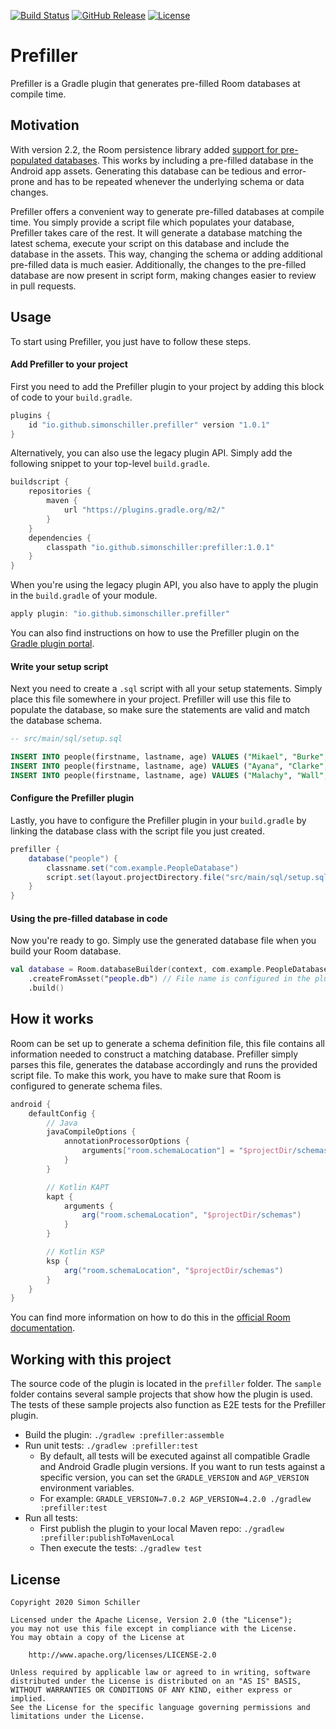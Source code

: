 [![Build Status](https://img.shields.io/github/workflow/status/simonschiller/prefiller/CI)](https://github.com/simonschiller/prefiller/actions)
[![GitHub Release](https://img.shields.io/github/v/release/simonschiller/prefiller)](https://github.com/simonschiller/prefiller/releases)
[![License](https://img.shields.io/github/license/simonschiller/prefiller)](https://github.com/simonschiller/prefiller/blob/main/LICENSE)

# Prefiller

Prefiller is a Gradle plugin that generates pre-filled Room databases at compile time. 

## Motivation

With version 2.2, the Room persistence library added [support for pre-populated databases](https://medium.com/androiddevelopers/packing-the-room-pre-populate-your-database-with-this-one-method-333ae190e680). This works by including a pre-filled database in the Android app assets. Generating this database can be tedious and error-prone and has to be repeated whenever the underlying schema or data changes.

Prefiller offers a convenient way to generate pre-filled databases at compile time. You simply provide a script file which populates your database, Prefiller takes care of the rest. It will generate a database matching the latest schema, execute your script on this database and include the database in the assets. This way, changing the schema or adding additional pre-filled data is much easier. Additionally, the changes to the pre-filled database are now present in script form, making changes easier to review in pull requests.

## Usage

To start using Prefiller, you just have to follow these steps.

#### Add Prefiller to your project

First you need to add the Prefiller plugin to your project by adding this block of code to your `build.gradle`.

```groovy
plugins {
    id "io.github.simonschiller.prefiller" version "1.0.1"
}
```

Alternatively, you can also use the legacy plugin API. Simply add the following snippet to your top-level `build.gradle`.

```groovy
buildscript {
    repositories {
        maven {
            url "https://plugins.gradle.org/m2/"
        }
    }
    dependencies {
        classpath "io.github.simonschiller:prefiller:1.0.1"
    }
}
```

When you're using the legacy plugin API, you also have to apply the plugin in the `build.gradle` of your module.

```groovy
apply plugin: "io.github.simonschiller.prefiller"
```

You can also find instructions on how to use the Prefiller plugin on the [Gradle plugin portal](https://plugins.gradle.org/plugin/io.github.simonschiller.prefiller).

#### Write your setup script

Next you need to create a `.sql` script with all your setup statements. Simply place this file somewhere in your project. Prefiller will use this file to populate the database, so make sure the statements are valid and match the database schema.

```sql
-- src/main/sql/setup.sql

INSERT INTO people(firstname, lastname, age) VALUES ("Mikael", "Burke", 38);
INSERT INTO people(firstname, lastname, age) VALUES ("Ayana", "Clarke", 12);
INSERT INTO people(firstname, lastname, age) VALUES ("Malachy", "Wall", 24);
```

#### Configure the Prefiller plugin

Lastly, you have to configure the Prefiller plugin in your `build.gradle` by linking the database class with the script file you just created.

```groovy
prefiller {
    database("people") {
        classname.set("com.example.PeopleDatabase")
        script.set(layout.projectDirectory.file("src/main/sql/setup.sql"))
    }
}
```

#### Using the pre-filled database in code

Now you're ready to go. Simply use the generated database file when you build your Room database.

```kotlin
val database = Room.databaseBuilder(context, com.example.PeopleDatabase::class.java, "people.db")
    .createFromAsset("people.db") // File name is configured in the plugin
    .build()
```

## How it works

Room can be set up to generate a schema definition file, this file contains all information needed to construct a matching database. Prefiller simply parses this file, generates the database accordingly and runs the provided script file. To make this work, you have to make sure that Room is configured to generate schema files.

```groovy
android {
    defaultConfig {
        // Java
        javaCompileOptions {
            annotationProcessorOptions {
                arguments["room.schemaLocation"] = "$projectDir/schemas".toString()
            }
        }

        // Kotlin KAPT
        kapt {
            arguments {
                arg("room.schemaLocation", "$projectDir/schemas")
            }
        }

        // Kotlin KSP
        ksp {
            arg("room.schemaLocation", "$projectDir/schemas")
        }
    }
}
```

You can find more information on how to do this in the [official Room documentation](https://developer.android.com/training/data-storage/room/migrating-db-versions#export-schema).

## Working with this project

The source code of the plugin is located in the `prefiller` folder. The `sample` folder contains several sample projects that show how the plugin is used. The tests of these sample projects also function as E2E tests for the Prefiller plugin.

* Build the plugin: `./gradlew :prefiller:assemble`
* Run unit tests: `./gradlew :prefiller:test`
    * By default, all tests will be executed against all compatible Gradle and Android Gradle plugin versions. If you want to run tests against a specific version, you can set the `GRADLE_VERSION` and `AGP_VERSION` environment variables.
    * For example: `GRADLE_VERSION=7.0.2 AGP_VERSION=4.2.0 ./gradlew :prefiller:test`
* Run all tests:
    * First publish the plugin to your local Maven repo: `./gradlew :prefiller:publishToMavenLocal`
    * Then execute the tests: `./gradlew test`

## License

```
Copyright 2020 Simon Schiller

Licensed under the Apache License, Version 2.0 (the "License");
you may not use this file except in compliance with the License.
You may obtain a copy of the License at

    http://www.apache.org/licenses/LICENSE-2.0

Unless required by applicable law or agreed to in writing, software
distributed under the License is distributed on an "AS IS" BASIS,
WITHOUT WARRANTIES OR CONDITIONS OF ANY KIND, either express or implied.
See the License for the specific language governing permissions and
limitations under the License.
```
